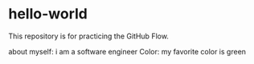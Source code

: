 # hello-world
This repository is for practicing the GitHub Flow.

about myself: i am a software engineer
Color: my favorite color is green
